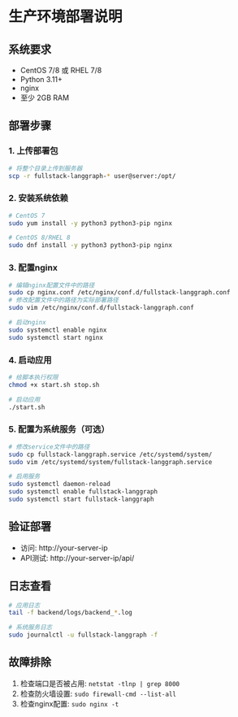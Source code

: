 # 生产环境部署说明

## 系统要求
- CentOS 7/8 或 RHEL 7/8
- Python 3.11+ 
- nginx
- 至少 2GB RAM

## 部署步骤

### 1. 上传部署包
```bash
# 将整个目录上传到服务器
scp -r fullstack-langgraph-* user@server:/opt/
```

### 2. 安装系统依赖
```bash
# CentOS 7
sudo yum install -y python3 python3-pip nginx

# CentOS 8/RHEL 8
sudo dnf install -y python3 python3-pip nginx
```

### 3. 配置nginx
```bash
# 编辑nginx配置文件中的路径
sudo cp nginx.conf /etc/nginx/conf.d/fullstack-langgraph.conf
# 修改配置文件中的路径为实际部署路径
sudo vim /etc/nginx/conf.d/fullstack-langgraph.conf

# 启动nginx
sudo systemctl enable nginx
sudo systemctl start nginx
```

### 4. 启动应用
```bash
# 给脚本执行权限
chmod +x start.sh stop.sh

# 启动应用
./start.sh
```

### 5. 配置为系统服务（可选）
```bash
# 修改service文件中的路径
sudo cp fullstack-langgraph.service /etc/systemd/system/
sudo vim /etc/systemd/system/fullstack-langgraph.service

# 启用服务
sudo systemctl daemon-reload
sudo systemctl enable fullstack-langgraph
sudo systemctl start fullstack-langgraph
```

## 验证部署
- 访问: http://your-server-ip
- API测试: http://your-server-ip/api/

## 日志查看
```bash
# 应用日志
tail -f backend/logs/backend_*.log

# 系统服务日志
sudo journalctl -u fullstack-langgraph -f
```

## 故障排除
1. 检查端口是否被占用: `netstat -tlnp | grep 8000`
2. 检查防火墙设置: `sudo firewall-cmd --list-all`
3. 检查nginx配置: `sudo nginx -t`
